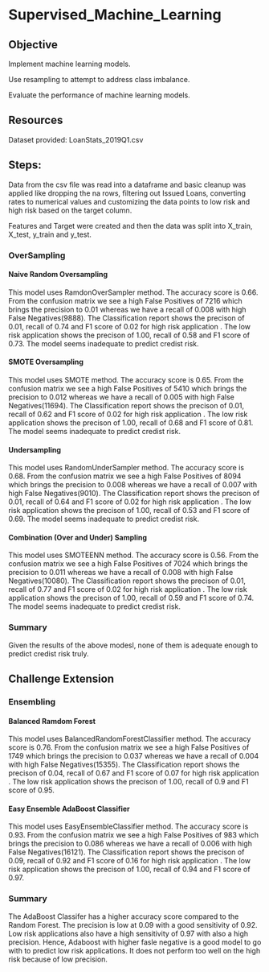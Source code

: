 # Supervised_Machine_Learning
  
## Objective
  
Implement machine learning models.
  
Use resampling to attempt to address class imbalance.
  
Evaluate the performance of machine learning models.
  
## Resources
  
Dataset provided: LoanStats_2019Q1.csv
  
## Steps:
  
Data from the csv file was read into a dataframe and basic cleanup was applied like dropping the na rows, filtering out Issued Loans, converting rates to numerical values and  customizing the data points to low risk and high risk based on the target column.
  
Features and Target were created and then the data was split into X_train, X_test, y_train and y_test.
  
### OverSampling
  
#### Naive Random Oversampling
  
This model uses RamdonOverSampler method. The accuracy score is 0.66. From the confusion matrix we see a high False Positives of 7216 which brings the precision to 0.01 whereas we have a recall of 0.008 with high False Negatives(9888). The Classification report shows the precison of 0.01, recall of 0.74 and F1 score of 0.02 for high risk application . The low risk application shows the precison of 1.00, recall of 0.58 and F1 score of 0.73. The model seems inadequate to predict credist risk.
  
#### SMOTE Oversampling
  
This model uses SMOTE method. The accuracy score is 0.65. From the confusion matrix we see a high False Positives of 5410 which brings the precision to 0.012 whereas we have a recall of 0.005 with high False Negatives(11694). The Classification report shows the precison of 0.01, recall of 0.62 and F1 score of 0.02 for high risk application . The low risk application shows the precison of 1.00, recall of 0.68 and F1 score of 0.81. The model seems inadequate to predict credist risk.
  
#### Undersampling
  
This model uses RandomUnderSampler method. The accuracy score is 0.68. From the confusion matrix we see a high False Positives of 8094 which brings the precision to 0.008 whereas we have a recall of 0.007 with high False Negatives(9010). The Classification report shows the precison of 0.01, recall of 0.64 and F1 score of 0.02 for high risk application . The low risk application shows the precison of 1.00, recall of 0.53 and F1 score of 0.69. The model seems inadequate to predict credist risk.
  
#### Combination (Over and Under) Sampling
  
This model uses SMOTEENN method. The accuracy score is 0.56. From the confusion matrix we see a high False Positives of 7024 which brings the precision to 0.011 whereas we have a recall of 0.008 with high False Negatives(10080). The Classification report shows the precison of 0.01, recall of 0.77 and F1 score of 0.02 for high risk application . The low risk application shows the precison of 1.00, recall of 0.59 and F1 score of 0.74. The model seems inadequate to predict credist risk.

### Summary
  
Given the results of the above modesl, none of them is adequate enough to predict credist risk truly.
  
## Challenge Extension
  
### Ensembling
  
#### Balanced Ramdom Forest
  
This model uses BalancedRandomForestClassifier method. The accuracy score is 0.76. From the confusion matrix we see a high False Positives of 1749 which brings the precision to 0.037 whereas we have a recall of 0.004 with high False Negatives(15355). The Classification report shows the precison of 0.04, recall of 0.67 and F1 score of 0.07 for high risk application . The low risk application shows the precison of 1.00, recall of 0.9 and F1 score of 0.95.
  
#### Easy Ensemble AdaBoost Classifier
  
This model uses EasyEnsembleClassifier method. The accuracy score is 0.93. From the confusion matrix we see a high False Positives of 983 which brings the precision to 0.086 whereas we have a recall of 0.006 with high False Negatives(16121). The Classification report shows the precison of 0.09, recall of 0.92 and F1 score of 0.16 for high risk application . The low risk application shows the precison of 1.00, recall of 0.94 and F1 score of 0.97.
  
### Summary
  
The AdaBoost Classifer has a higher accuracy score compared to the Random Forest. The precision is low at 0.09 with a good sensitivity of 0.92. Low risk applications also have a high sensitivity of 0.97 with also a high precision. Hence, Adaboost with higher fasle negative is a good model to go with to predict low risk applications. It does not perform too well on the high risk because of low precision.
